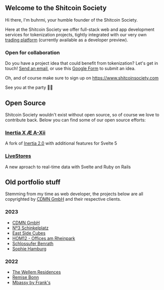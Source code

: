 ## Welcome to the Shitcoin Society

Hi there, I'm buhrmi, your humble founder of the Shitcoin Society.

Here at the Shitcoin Society we offer full-stack web and app development services for tokenization projects, tightly integrated with our very own [trading platform](https://www.shitcoinsociety.com) (currently available as a developer preview).

### Open for collaboration

Do you have a project idea that could benefit from tokenization? Let's get in touch! [Send an email](mailto:buhrmi@shitcoinsociety.com), or use this [Google Form](https://docs.google.com/forms/d/e/1FAIpQLSdC9xZcfO4XTVPy7dY9nlHoYc6o1AtdZ6qYYeggH1xvaGr1Cw/viewform?usp=sf_link) to submit an idea.

Oh, and of course make sure to sign up on https://www.shitcoinsociety.com

See you at the party 🚀🥳

## Open Source

Shitcoin Society wouldn't exist without open source, so of course we love to contribute back. Below you can find some of our open source efforts:

### [Inertia X Æ A-Xii](https://github.com/buhrmi/inertiax)

A fork of [Inertia 2.0](https://inertiajs.com) with additional features for Svelte 5

### [LiveStores](https://github.com/buhrmi/livestores)

A new aproach to real-time data with Svelte and Ruby on Rails


## Old portfolio stuff

Stemming from my time as web developer, the projects below are all copyrighted by [CDMN GmbH](https://cdmn.de) and their respective clients.

### 2023

- [CDMN GmbH](https://cdmn.de)
- [Nº3 Schinkelplatz](https://no3-schinkelplatz.cdmn.de/en)
- [East Side Cubes](https://www.east-side-cubes.de)
- [HOM12 - Offices am Rheinpark](https://www.hom12.de)
- [Schlossufer Benrath](https://www.schlossufer-benrath.de)
- [Sophie Hamburg](https://sophie.hamburg)

### 2022

- [The Wellem Residences](https://www.thewellemresidences.com)
- [Remise Bonn](https://www.remise-bonn.de)
- [Mbassy by Frank's](https://www.mbassybyfranks.com)

